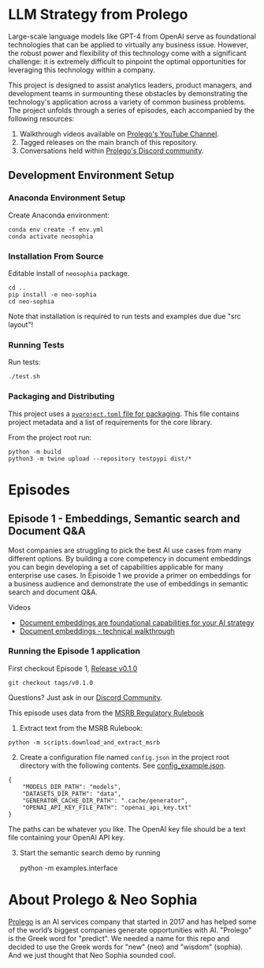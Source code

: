 # LLM Strategy from Prolego

Large-scale language models like GPT-4 from OpenAI serve as foundational technologies that can be applied to virtually any business issue. However, the robust power and flexibility of this technology come with a significant challenge: it is extremely difficult to pinpoint the optimal opportunities for leveraging this technology within a company. 

This project is designed to assist analytics leaders, product managers, and development teams in surmounting these obstacles by demonstrating the technology's application across a variety of common business problems. The project unfolds through a series of episodes, each accompanied by the following resources:

1. Walkthrough videos available on [Prolego's YouTube Channel](https://www.youtube.com/@prolego9489).
2. Tagged releases on the main branch of this repository.
3. Conversations held within [Prolego's Discord community](#).

## Development Environment Setup

### Anaconda Environment Setup

Create Anaconda environment:

    conda env create -f env.yml
    conda activate neosophia

### Installation From Source

Editable install of `neosophia` package.

    cd ..
    pip install -e neo-sophia
    cd neo-sophia

Note that installation is required to run tests and examples due due "src layout"!

### Running Tests

Run tests:

    ./test.sh

### Packaging and Distributing

This project uses a [`pyproject.toml` file for packaging](https://packaging.python.org/en/latest/tutorials/packaging-projects/).  This file contains project metadata and a list of requirements for the core library.

From the project root run:

    python -m build
    python3 -m twine upload --repository testpypi dist/*

# Episodes
## Episode 1 - Embeddings, Semantic search and Document Q&A
Most companies are struggling to pick the best AI use cases from many different options. By building a core competency in document embeddings you can begin developing a set of capabilities applicable for many enterprise use cases. In Episoide 1 we provide a primer on embeddings for a business audience and demonstrate the use of embeddings in semantic search and document Q&A. 

Videos
- [Document embeddings are foundational capabilities for your AI strategy](#)
- [Document embeddings - technical walkthrough](#)

### Running the Episode 1 application
First checkout Episode 1, [Release v0.1.0](https://github.com/prolego-team/neo-sophia/releases/tag/v0.1.0)
````
git checkout tags/v0.1.0
````

Questions? Just ask in our [Discord Community](#).

This episode uses data from the [MSRB Regulatory Rulebook](https://www.msrb.org/sites/default/files/MSRB-Rule-Book-Current-Version.pdf)

1. Extract text from the MSRB Rulebook:

```
python -m scripts.download_and_extract_msrb
```

2. Create a configuration file named `config.json` in the project root directory with the following contents. See [config_example.json](config_example.json).  

```
{
    "MODELS_DIR_PATH": "models",
    "DATASETS_DIR_PATH": "data",
    "GENERATOR_CACHE_DIR_PATH": ".cache/generator",
    "OPENAI_API_KEY_FILE_PATH": "openai_api_key.txt"
}
```

The paths can be whatever you like.  The OpenAI key file should be a text file containing your OpenAI API key.

3. Start the semantic search demo by running

    python -m examples.interface


# About Prolego & Neo Sophia
[Prolego](https://prolego.com) is an AI services company that started in 2017 and has helped some of the world’s biggest companies generate opportunities with AI. "Prolego" is the Greek word for "predict". We needed a name for this repo and decided to use the Greek words for "new" (neo) and "wisdom" (sophia). And we just thought that Neo Sophia sounded cool.
